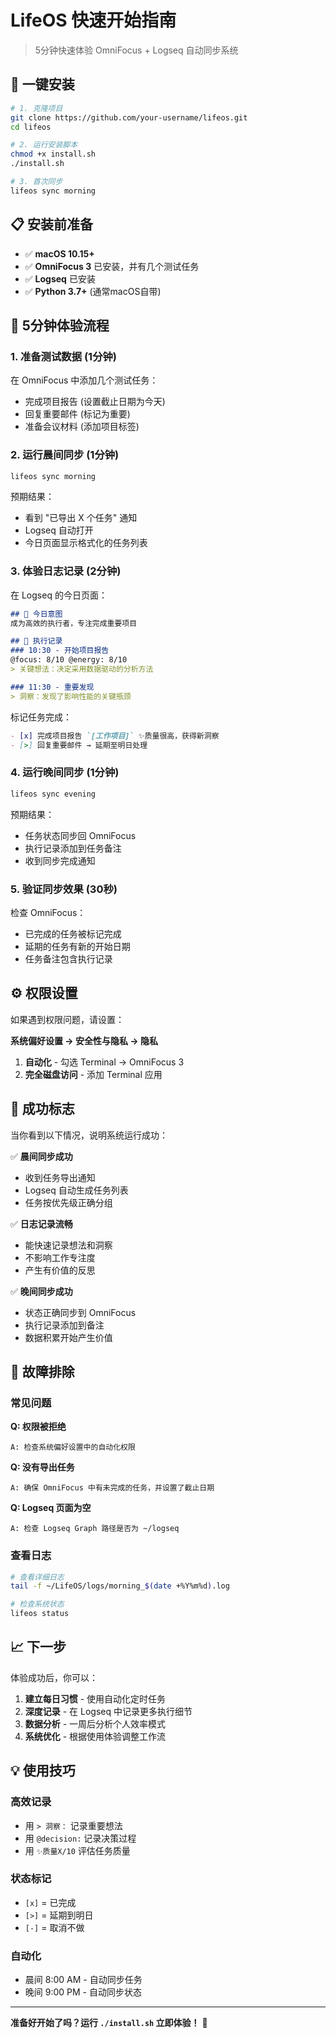 # LifeOS 快速开始指南

> 5分钟快速体验 OmniFocus + Logseq 自动同步系统

## 🚀 一键安装

```bash
# 1. 克隆项目
git clone https://github.com/your-username/lifeos.git
cd lifeos

# 2. 运行安装脚本
chmod +x install.sh
./install.sh

# 3. 首次同步
lifeos sync morning
```

## 📋 安装前准备

- ✅ **macOS 10.15+**
- ✅ **OmniFocus 3** 已安装，并有几个测试任务
- ✅ **Logseq** 已安装
- ✅ **Python 3.7+** (通常macOS自带)

## 🎯 5分钟体验流程

### 1. 准备测试数据 (1分钟)

在 OmniFocus 中添加几个测试任务：
- 完成项目报告 (设置截止日期为今天)
- 回复重要邮件 (标记为重要)
- 准备会议材料 (添加项目标签)

### 2. 运行晨间同步 (1分钟)

```bash
lifeos sync morning
```

预期结果：
- 看到 "已导出 X 个任务" 通知
- Logseq 自动打开
- 今日页面显示格式化的任务列表

### 3. 体验日志记录 (2分钟)

在 Logseq 的今日页面：

```markdown
## 🎯 今日意图
成为高效的执行者，专注完成重要项目

## 📝 执行记录
### 10:30 - 开始项目报告
@focus: 8/10 @energy: 8/10
> 关键想法：决定采用数据驱动的分析方法

### 11:30 - 重要发现  
> 洞察：发现了影响性能的关键瓶颈
```

标记任务完成：
```markdown
- [x] 完成项目报告 `[工作项目]` ✨质量很高，获得新洞察
- [>] 回复重要邮件 → 延期至明日处理
```

### 4. 运行晚间同步 (1分钟)

```bash
lifeos sync evening
```

预期结果：
- 任务状态同步回 OmniFocus
- 执行记录添加到任务备注
- 收到同步完成通知

### 5. 验证同步效果 (30秒)

检查 OmniFocus：
- 已完成的任务被标记完成
- 延期的任务有新的开始日期
- 任务备注包含执行记录

## ⚙️ 权限设置

如果遇到权限问题，请设置：

**系统偏好设置 → 安全性与隐私 → 隐私**

1. **自动化** - 勾选 Terminal → OmniFocus 3
2. **完全磁盘访问** - 添加 Terminal 应用

## 🎉 成功标志

当你看到以下情况，说明系统运行成功：

✅ **晨间同步成功**
- 收到任务导出通知
- Logseq 自动生成任务列表
- 任务按优先级正确分组

✅ **日志记录流畅**
- 能快速记录想法和洞察
- 不影响工作专注度
- 产生有价值的反思

✅ **晚间同步成功**  
- 状态正确同步到 OmniFocus
- 执行记录添加到备注
- 数据积累开始产生价值

## 🔧 故障排除

### 常见问题

**Q: 权限被拒绝**
```
A: 检查系统偏好设置中的自动化权限
```

**Q: 没有导出任务**
```  
A: 确保 OmniFocus 中有未完成的任务，并设置了截止日期
```

**Q: Logseq 页面为空**
```
A: 检查 Logseq Graph 路径是否为 ~/logseq
```

### 查看日志

```bash
# 查看详细日志
tail -f ~/LifeOS/logs/morning_$(date +%Y%m%d).log

# 检查系统状态
lifeos status
```

## 📈 下一步

体验成功后，你可以：

1. **建立每日习惯** - 使用自动化定时任务
2. **深度记录** - 在 Logseq 中记录更多执行细节
3. **数据分析** - 一周后分析个人效率模式
4. **系统优化** - 根据使用体验调整工作流

## 💡 使用技巧

### 高效记录
- 用 `> 洞察：` 记录重要想法
- 用 `@decision:` 记录决策过程
- 用 `✨质量X/10` 评估任务质量

### 状态标记
- `[x]` = 已完成
- `[>]` = 延期到明日
- `[-]` = 取消不做

### 自动化
- 晨间 8:00 AM - 自动同步任务
- 晚间 9:00 PM - 自动同步状态

---

**准备好开始了吗？运行 `./install.sh` 立即体验！** 🚀